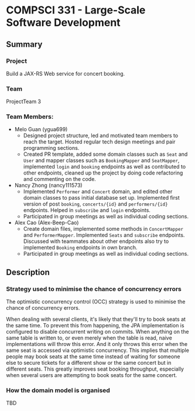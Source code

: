 # COMPSCI 331 - Large-Scale Software Development

## Summary
### Project
Build a JAX-RS Web service for concert booking.

### Team
ProjectTeam 3
### Team Members:
- Melo Guan (ygua699)
    - Designed project structure, led and motivated team members to reach the target. Hosted regular tech design meetings and pair programming sections.
    - Created PR template, added some domain classes such as `Seat` and `User` and mapper classes such as `BookingMapper` and `SeatMapper`, implemented `login` and `booking` endpoints as well as contributed to other endpoints, cleaned up the project by doing code refactoring and commenting on the code.
- Nancy Zhong (nancy111573)
    - Implemented `Performer` and `Concert` domain, and edited other domain classes to pass initial database set up. Implemented first version of post `booking`, `concerts/{id}` and `performers/{id}` endpoints. Helped in `subscribe` and `login` endpoints.
    - Participated in group meetings as well as individual coding sections.
- Alex Cao (Alex-Beep-Cao)
    - Create domain files, implemented some methods in `ConcertMapper` and `PerformerMapper`. Implemented `Seats` and `subscribe` endpoints. Discussed with teammates about other endpoints also try to implemented `Booking` endpoints in own branch.
    - Participated in group meetings as well as individual coding sections.


## Description

### Strategy used to minimise the chance of concurrency errors

The optimistic concurrency control (OCC) strategy is used to minimise the chance of concurrency errors.

When dealing with several clients, it's likely that they'll try to book seats at the same time.
To prevent this from happening, the JPA implementation is configured to disable concurrent writing on commits.
When anything on the same table is written to, or even merely when the table is read, naive implementations will throw this error.
And it only throws this error when the same seat is accessed via optimistic concurrency.
This implies that multiple people may book seats at the same time instead of waiting for someone else to secure tickets for a different show or the same concert but in different seats.
This greatly improves seat booking throughput, especially when several users are attempting to book seats for the same concert.

### How the domain model is organised

TBD




